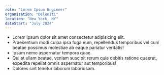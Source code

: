 ```yaml
---
role: "Lorem Ipsum Engineer"
organization: "Deleniti"
location: "New York, NY"
dateStart: "July 2024"
---
```


- Lorem ipsum dolor sit amet consectetur adipisicing elit.
- Praesentium modi culpa ipsa fuga eum, repellendus temporibus vel cum beatae possimus molestiae ab eaque pariatur veritatis!
- Ipsum nemo aspernatur tempora quae.
- Qui at ullam beatae, veniam suscipit rerum quia debitis ratione quaerat, expedita repellat omnis aspernatur aut temporibus!
- Dolores sint tenetur laborum laboriosam.

